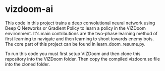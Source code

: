 # vizdoom-ai

This code in this project trains a deep convolutional neural network using Deep Q Networks or Gradient Policy to learn a policy in the ViZDoom environment. It's main contributions are the two-phase learning method of first learning to navigate and then learning to shoot towards enemy bots. The core part of this project can be found in learn_doom_resume.py.

To run this code you must first setup ViZDoom and then clone this repository into the ViZDoom folder. Then copy the compiled vizdoom.so file into the cloned folder.
